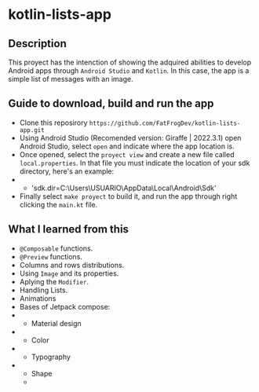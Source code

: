 # kotlin-lists-app

## Description

This proyect has the intenction of showing the adquired abilities to develop Android apps through `Android Studio` and `Kotlin`.
In this case, the app is a simple list of messages with an image.

## Guide to download, build and run the app

- Clone this reposirory `https://github.com/FatFrogDev/kotlin-lists-app.git`
- Using Android Studio (Recomended version: Giraffe | 2022.3.1) open Android Studio, select `open` and indicate where the app location is.
- Once opened, select the `proyect view` and create a new file called `local.properties`. In that file you must indicate the location of your sdk
 directory, here's an example:
- - 'sdk.dir=C\:\\Users\\USUARIO\\AppData\\Local\\Android\\Sdk'
- Finally select `make proyect` to build it, and run the app through right clicking the `main.kt` file.

## What I learned from this

- `@Composable` functions.
- `@Preview` functions.
- Columns and rows distributions.
- Using `Image` and its properties.
- Aplying the `Modifier`.
- Handling Lists.
- Animations
- Bases of Jetpack compose:
- - Material design
- - Color
- - Typography
- - Shape
  - 
